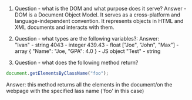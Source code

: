 1. Question - what is the DOM and what purpose does it serve?
Answer - DOM is a Document Object Model.  It serves as a cross-platform and language-independent convention.  It represents objects in HTML and XML documents and interacts with them. 

2. Question - what types are the following variables?:
Answer:    
    "Ivan" - string
    4043 - integer
    439.43 - float
    ["Joe", "John", "Max"] - array
    { "Name": "Joe, "GPA": 4.0 } - JS object
    "Test" - string

3. Question -  what does the following method return?
```javascript
document.getElementsByClassName("foo"); 
```
Answer: this method returns all the elements in the document/on the webpage with the specified lass name ('foo' in this case)

